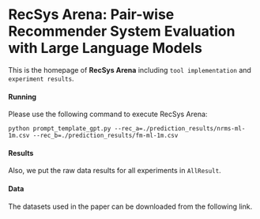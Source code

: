# RecSys Arena: Pair-wise Recommender System Evaluation with Large Language Models
This is the homepage of **RecSys Arena** including `tool implementation` and `experiment results`.

#### Running
Please use the following command to execute RecSys Arena:

```shell
python prompt_template_gpt.py --rec_a=./prediction_results/nrms-ml-1m.csv --rec_b=./prediction_results/fm-ml-1m.csv
```

#### Results
Also, we put the raw data results for all experiments in `AllResult`.

#### Data
The datasets used in the paper can be downloaded from the following link.

